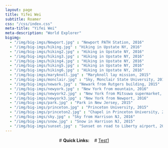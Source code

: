 ```yaml
---
layout: page
title: Yifei Wei
subtitle: Roamer
css: "/css/index.css"
meta-title: "Yifei Wei"
meta-description: "World Explorer"
bigimg:
  - "/img/big-imgs/Newport.jpg" : "Newport PATH Station, 2016"
  - "/img/big-imgs/hiking.jpg" : "Hiking in Upstate NY, 2016"
  - "/img/big-imgs/hiking2.jpg" : "Hiking in Upstate NY, 2016"
  - "/img/big-imgs/hiking3.jpg" : "Hiking in Upstate NY, 2016"
  - "/img/big-imgs/hiking4.jpg" : "Hiking in Upstate NY, 2016"
  - "/img/big-imgs/hiking5.jpg" : "Hiking in Upstate NY, 2016"
  - "/img/big-imgs/hiking6.jpg" : "Hiking in Upstate NY, 2016"
  - "/img/big-imgs/maryknoll.jpg" : "Maryknoll lay mission, 2015"
  - "/img/big-imgs/monclair.jpg" : "Sky, Monclair State University, 2015"
  - "/img/big-imgs/newark.jpg" : "Newark from Rutgers building, 2015"
  - "/img/big-imgs/newyork.jpg" : "New York from mountain, 2016"
  - "/img/big-imgs/newyork2.jpg" : "New York from Mitsuwa supermarket, 2016"
  - "/img/big-imgs/newyork3.jpg" : "New York from Newport, 2016"
  - "/img/big-imgs/park.jpg" : "Park in New Jersey, 2015"
  - "/img/big-imgs/princeton.jpg" : "Princeton University, 2015"
  - "/img/big-imgs/princeton2.jpg" : "Chapel in Princeton University, 2015"
  - "/img/big-imgs/sky.jpg" : "Sky from Harrison NJ, 2016"
  - "/img/big-imgs/snow.jpg" : "Snow in Harrison NJ, 2015"
  - "/img/big-imgs/sunset.jpg" : "Sunset on road to Liberty airport, 2015"
---
```


<div style="text-align:center">
# <strong>Quick Links:</strong> &nbsp;&nbsp; 
# <a href="www.google.com" role="button" class="btn btn-primary">Test1</a> 
</div>
